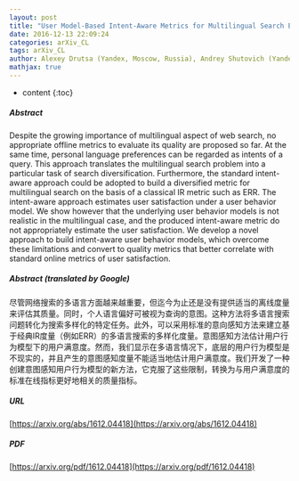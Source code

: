 ```yaml
---
layout: post
title: "User Model-Based Intent-Aware Metrics for Multilingual Search Evaluation"
date: 2016-12-13 22:09:24
categories: arXiv_CL
tags: arXiv_CL
author: Alexey Drutsa (Yandex, Moscow, Russia), Andrey Shutovich (Yandex, Moscow, Russia), Philipp Pushnyakov (Yandex, Moscow, Russia), Evgeniy Krokhalyov (Yandex, Moscow, Russia), Gleb Gusev (Yandex, Moscow, Russia), Pavel Serdyukov (Yandex, Moscow, Russia)
mathjax: true
---
```


* content
{:toc}

##### Abstract
Despite the growing importance of multilingual aspect of web search, no appropriate offline metrics to evaluate its quality are proposed so far. At the same time, personal language preferences can be regarded as intents of a query. This approach translates the multilingual search problem into a particular task of search diversification. Furthermore, the standard intent-aware approach could be adopted to build a diversified metric for multilingual search on the basis of a classical IR metric such as ERR. The intent-aware approach estimates user satisfaction under a user behavior model. We show however that the underlying user behavior models is not realistic in the multilingual case, and the produced intent-aware metric do not appropriately estimate the user satisfaction. We develop a novel approach to build intent-aware user behavior models, which overcome these limitations and convert to quality metrics that better correlate with standard online metrics of user satisfaction.

##### Abstract (translated by Google)
尽管网络搜索的多语言方面越来越重要，但迄今为止还是没有提供适当的离线度量来评估其质量。同时，个人语言偏好可被视为查询的意图。这种方法将多语言搜索问题转化为搜索多样化的特定任务。此外，可以采用标准的意向感知方法来建立基于经典IR度量（例如ERR）的多语言搜索的多样化度量。意图感知方法估计用户行为模型下的用户满意度。然而，我们显示在多语言情况下，底层的用户行为模型是不现实的，并且产生的意图感知度量不能适当地估计用户满意度。我们开发了一种创建意图感知用户行为模型的新方法，它克服了这些限制，转换为与用户满意度的标准在线指标更好地相关的质量指标。

##### URL
[https://arxiv.org/abs/1612.04418](https://arxiv.org/abs/1612.04418)

##### PDF
[https://arxiv.org/pdf/1612.04418](https://arxiv.org/pdf/1612.04418)

